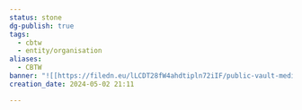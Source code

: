 ```yaml
---
status: stone
dg-publish: true
tags:
  - cbtw
  - entity/organisation
aliases:
  - CBTW
banner: "![[https://filedn.eu/lLCDT28fW4ahdtipln72iIF/public-vault-media/images/cbtw-banneremployee-7.png]]"
creation_date: 2024-05-02 21:11

---
```


